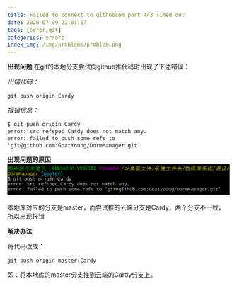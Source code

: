 ```yaml
---
title: Failed to connect to githubcom port 443 Timed out
date: 2020-07-09 22:01:17
tags: [error,git]
categories: errors
index_img: /img/problems/problem.png
---
```

**出现问题**
在git的本地分支尝试向github推代码时出现了下述错误：

*出错代码：*

``` git
git push origin Cardy
```

*报错信息：*
``` git
$ git push origin Cardy
error: src refspec Cardy does not match any.
error: failed to push some refs to 'git@github.com:GoatYoung/DormManager.git'
```

**出现问题的原因**
![](/img/problems/can't_find_branch.png)

本地库对应的分支是master，而尝试推的云端分支是Cardy，两个分支不一致，所以出现报错

**解决办法**

将代码改成：
``` git 
git push origin master:Cardy
```
即：将本地库的master分支推到云端的Cardy分支上。